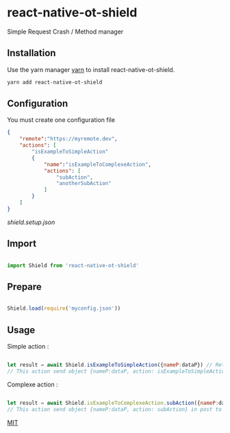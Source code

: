 # react-native-ot-shield

Simple Request Crash / Method manager

## Installation

Use the yarn manager [yarn](https://yarnpkg.com/en/docs/install#windows-stable) to install react-native-ot-shield.

```bash
yarn add react-native-ot-shield
```
## Configuration

You must create one configuration file

```json
{
    "remote":"https://myremote.dev",
    "actions": [
        "isExampleToSimpleAction"
        {
            "name":"isExampleToComplexeAction",
            "actions": [
                "subAction",
                "anotherSubAction"
            ]
        }
    ]
}
```
*shield.setup.json*

## Import

```javascript

import Shield from 'react-native-ot-shield'

```

## Prepare


```javascript

Shield.load(require('myconfig.json'))

```

## Usage

Simple action :

```javascript

let result = await Shield.isExampleToSimpleAction({nameP:dataP}) // Return JSON
// This action send object {nameP:dataP, action: isExampleToSimpleAction} in post to request https://myremote.dev/isExampleToSimpleAction

```

Complexe action :

```javascript

let result = await Shield.isExampleToComplexeAction.subAction({nameP:dataP}) // Return JSON
// This action send object {nameP:dataP, action: subAction} in post to request https://myremote.dev/isExampleToComplexeAction

```


[MIT](https://choosealicense.com/licenses/mit/)